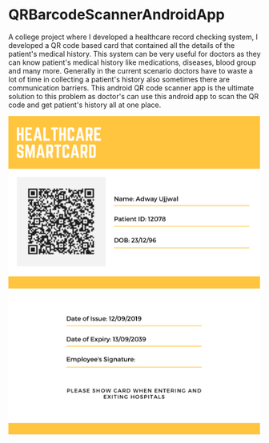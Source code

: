 # QRBarcodeScannerAndroidApp

A college project where I developed a healthcare record checking system, I developed a QR code based card that contained all the details of the patient's medical history. This system can be very useful for doctors as they can know patient's medical history like medications, diseases, blood group and many more. Generally in the current scenario doctors have to waste a lot of time in collecting a patient's history also sometimes there are communication barriers. This android QR code scanner app is the ultimate solution to this problem as doctor's can use this android app to scan the QR code and get patient's history all at one place.

![](1.png)
![](2.png)
